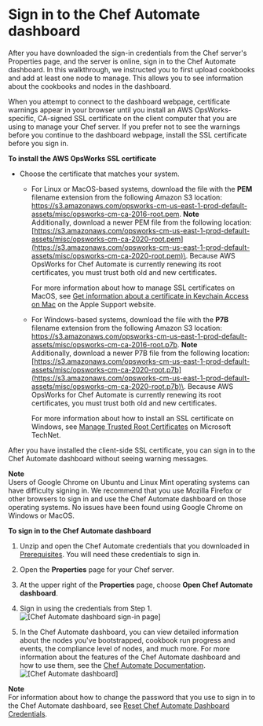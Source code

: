 # Sign in to the Chef Automate dashboard<a name="opscm-chef-dashboard"></a>

After you have downloaded the sign\-in credentials from the Chef server's Properties page, and the server is online, sign in to the Chef Automate dashboard\. In this walkthrough, we instructed you to first upload cookbooks and add at least one node to manage\. This allows you to see information about the cookbooks and nodes in the dashboard\.

When you attempt to connect to the dashboard webpage, certificate warnings appear in your browser until you install an AWS OpsWorks\-specific, CA\-signed SSL certificate on the client computer that you are using to manage your Chef server\. If you prefer not to see the warnings before you continue to the dashboard webpage, install the SSL certificate before you sign in\.

**To install the AWS OpsWorks SSL certificate**
+ Choose the certificate that matches your system\.
  + For Linux or MacOS\-based systems, download the file with the **PEM** filename extension from the following Amazon S3 location: [https://s3\.amazonaws\.com/opsworks\-cm\-us\-east\-1\-prod\-default\-assets/misc/opsworks\-cm\-ca\-2016\-root\.pem](https://s3.amazonaws.com/opsworks-cm-us-east-1-prod-default-assets/misc/opsworks-cm-ca-2016-root.pem)\.
**Note**  
Additionally, download a newer PEM file from the following location: [https://s3.amazonaws.com/opsworks-cm-us-east-1-prod-default-assets/misc/opsworks-cm-ca-2020-root.pem](https://s3.amazonaws.com/opsworks-cm-us-east-1-prod-default-assets/misc/opsworks-cm-ca-2020-root.pem)\. Because AWS OpsWorks for Chef Automate is currently renewing its root certificates, you must trust both old and new certificates\.

    For more information about how to manage SSL certificates on MacOS, see [Get information about a certificate in Keychain Access on Mac](https://support.apple.com/guide/keychain-access/get-information-about-a-certificate-kyca15178/11.0/mac/11.0) on the Apple Support website\.
  + For Windows\-based systems, download the file with the **P7B** filename extension from the following Amazon S3 location: [https://s3\.amazonaws\.com/opsworks\-cm\-us\-east\-1\-prod\-default\-assets/misc/opsworks\-cm\-ca\-2016\-root\.p7b](https://s3.amazonaws.com/opsworks-cm-us-east-1-prod-default-assets/misc/opsworks-cm-ca-2016-root.p7b)\.
**Note**  
Additionally, download a newer P7B file from the following location: [https://s3.amazonaws.com/opsworks-cm-us-east-1-prod-default-assets/misc/opsworks-cm-ca-2020-root.p7b](https://s3.amazonaws.com/opsworks-cm-us-east-1-prod-default-assets/misc/opsworks-cm-ca-2020-root.p7b)\. Because AWS OpsWorks for Chef Automate is currently renewing its root certificates, you must trust both old and new certificates\.

    For more information about how to install an SSL certificate on Windows, see [Manage Trusted Root Certificates](https://technet.microsoft.com/en-us/library/cc754841.aspx) on Microsoft TechNet\.

After you have installed the client\-side SSL certificate, you can sign in to the Chef Automate dashboard without seeing warning messages\.

**Note**  
Users of Google Chrome on Ubuntu and Linux Mint operating systems can have difficulty signing in\. We recommend that you use Mozilla Firefox or other browsers to sign in and use the Chef Automate dashboard on those operating systems\. No issues have been found using Google Chrome on Windows or MacOS\.

**To sign in to the Chef Automate dashboard**

1. Unzip and open the Chef Automate credentials that you downloaded in [Prerequisites](opscm-starterkit.md#finish-server-prereqs)\. You will need these credentials to sign in\.

1. Open the **Properties** page for your Chef server\.

1. At the upper right of the **Properties** page, choose **Open Chef Automate dashboard**\.

1. Sign in using the credentials from Step 1\.  
![\[Chef Automate dashboard sign-in page\]](http://docs.aws.amazon.com/opsworks/latest/userguide/images/opscm_chefsignin.png)

1. In the Chef Automate dashboard, you can view detailed information about the nodes you've bootstrapped, cookbook run progress and events, the compliance level of nodes, and much more\. For more information about the features of the Chef Automate dashboard and how to use them, see the [Chef Automate Documentation](https://docs.chef.io/chef_automate.html)\.  
![\[Chef Automate dashboard\]](http://docs.aws.amazon.com/opsworks/latest/userguide/images/opscm_chefdashhome.png)

**Note**  
For information about how to change the password that you use to sign in to the Chef Automate dashboard, see [Reset Chef Automate Dashboard Credentials](opscm-resetchefcreds.md)\.